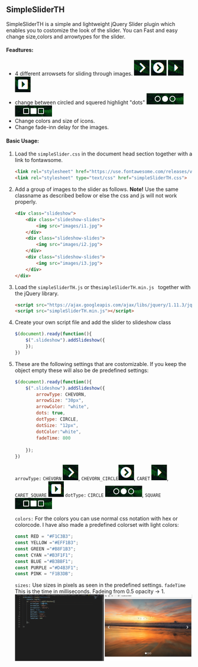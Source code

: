 ## SimpleSliderTH

SimpleSliderTH is a simple and lightweight jQuery Slider plugin which enables you to costomize the look of the slider. You can Fast and easy change size,colors and arrowtypes for the slider. 

#### Feadtures:

* 4 different arrowsets for sliding through images. 
![arrow1](markdownImages/arrow1.png) ![arrow2](markdownImages/arrow2.png) ![arrow3](markdownImages/arrow3.png) ![arrow4](markdownImages/arrow4.png)
* change between circled and squered highlight "dots"
![dot1](markdownImages/dot1.png) ![dot2](markdownImages/dot2.png)
* Change colors and size of icons.
* Change fade-inn delay for the images.

#### Basic Usage:

1.  Load the `simpleSlider.css` in the document head section together with a link to fontawsome.
    ```html 
    <link rel="stylesheet" href="https://use.fontawesome.com/releases/v5.5.0/css/all.css" integrity="sha384-B4dIYHKNBt8Bc12p+WXckhzcICo0wtJAoU8YZTY5qE0Id1GSseTk6S+L3BlXeVIU" crossorigin="anonymous">    
    <link rel="stylesheet" type="text/css" href="simpleSliderTH.css">
    ```

2.  Add a group of images to the slider as follows. 
    **Note!** Use the same classname as described bellow or else the css and js will not work properly.
    ```html
    <div class="slideshow">
        <div class="slideshow-slides">
            <img src="images/i1.jpg">
        </div>
        <div class="slideshow-slides">
            <img src="images/i2.jpg">
        </div>
        <div class="slideshow-slides">
            <img src="images/i3.jpg">
        </div>    
    </div> 
    
3.  Load the `simpleSliderTH.js` or the`simpleSliderTH.min.js ` together with the jQuery library.
    ```html
    <script src="https://ajax.googleapis.com/ajax/libs/jquery/1.11.3/jquery.min.js"></script>
    <script src="simpleSliderTH.min.js"></script>
    ```
4. Create your own script file and add the slider to slideshow class
    ```javascript
    $(document).ready(function(){
        $(".slideshow").addSlideshow({       
        });
    })

5.  These are the following settings that are costomizable.
    If you keep the object empty these will also be de predefined settings:
    ```javascript
    $(document).ready(function(){
        $(".slideshow").addSlideshow({
            arrowType: CHEVORN,
            arrowSize: "30px",
            arrowColor: "white",
            dots: true,
            dotType: CIRCLE,
            dotSize: "12px",
            dotColor:"white",
            fadeTime: 800
        
        });
    })
    ```
    `arrowType:` `CHEVORN` ![arrow1](markdownImages/arrow1.png), `CHEVORN_CIRCLE`![arrow2](markdownImages/arrow2.png), `CARET` ![arrow3](markdownImages/arrow3.png), `CARET_SQUARE` ![arrow4](markdownImages/arrow4.png)
    `dotType:` `CIRCLE` ![dot1](markdownImages/dot1.png), `SQUARE` ![dot2](markdownImages/dot2.png)

    `colors:` For the colors you can use normal css notation with hex or colorcode. I have also made a predefined colorset with light colors:
    ```javascript
    const RED = "#F1C3B3";
    const YELLOW ="#EFF1B3";
    const GREEN ="#B8F1B3";
    const CYAN ="#B3F1F1";
    const BLUE ="#B3BBF1";
    const PURPLE ="#D4B3F1";
    const PINK = "F1B3DB";
    ```
    `sizes:` Use sizes in pixels as seen in the predefined settings.
    `fadeTime`  This is the time in milliseconds. Fadeing from 0.5 opacity -> 1.
    <br>
![settings](markdownImages/settings.gif)
       

